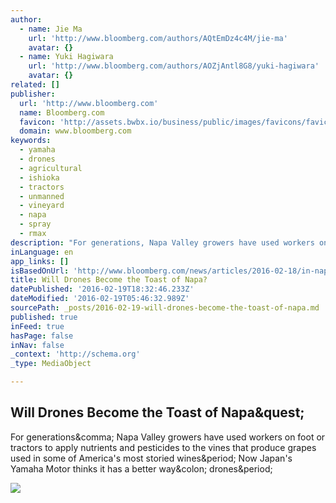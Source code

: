 ```yaml
---
author:
  - name: Jie Ma
    url: 'http://www.bloomberg.com/authors/AQtEmDz4c4M/jie-ma'
    avatar: {}
  - name: Yuki Hagiwara
    url: 'http://www.bloomberg.com/authors/AOZjAntl8G8/yuki-hagiwara'
    avatar: {}
related: []
publisher:
  url: 'http://www.bloomberg.com'
  name: Bloomberg.com
  favicon: 'http://assets.bwbx.io/business/public/images/favicons/favicon-32x32-d2b81a9373.png'
  domain: www.bloomberg.com
keywords:
  - yamaha
  - drones
  - agricultural
  - ishioka
  - tractors
  - unmanned
  - vineyard
  - napa
  - spray
  - rmax
description: "For generations, Napa Valley growers have used workers on foot or tractors to apply nutrients and pesticides to the vines that produce grapes used in some of America's most storied wines. Now Japan's Yamaha Motor thinks it has a better way: drones."
inLanguage: en
app_links: []
isBasedOnUrl: 'http://www.bloomberg.com/news/articles/2016-02-18/in-napa-crop-dusting-drones-are-ready-for-takeoff'
title: Will Drones Become the Toast of Napa?
datePublished: '2016-02-19T18:32:46.233Z'
dateModified: '2016-02-19T05:46:32.989Z'
sourcePath: _posts/2016-02-19-will-drones-become-the-toast-of-napa.md
published: true
inFeed: true
hasPage: false
inNav: false
_context: 'http://schema.org'
_type: MediaObject

---
```

<article style=""><h1>Will Drones Become the Toast of Napa&amp;quest;</h1><p>For generations&amp;comma; Napa Valley growers have used workers on foot or tractors to apply nutrients and pesticides to the vines that produce grapes used in some of America's most storied wines&amp;period; Now Japan's Yamaha Motor thinks it has a better way&amp;colon; drones&amp;period;</p><img src="http://assets.bwbx.io/images/i3KpFcbDOQps/v1/-1x-1.jpg" /></article>